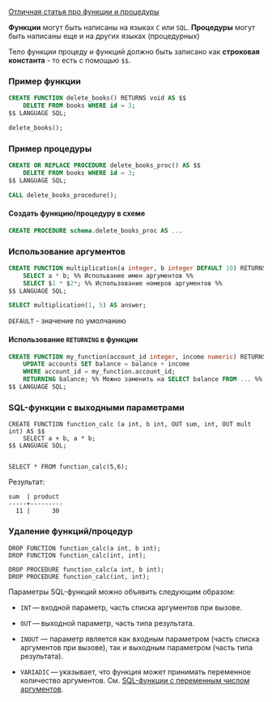 
[Отличная статья про функции и процедуры](https://docs.arenadata.io/ru/ADPG/current/concept/data-model/ud-functions.html)

**Функции** могут быть написаны на языках `C` или `SQL`. **Процедуры** могут быть написаны еще и на других языках (процедурных)

Тело функции процеду и функций должно быть записано как **строковая константа** - то есть с помощью `$$`. 

### Пример функции

```sql
CREATE FUNCTION delete_books() RETURNS void AS $$
	DELETE FROM books WHERE id = 3;
$$ LANGUAGE SQL;

delete_books();
```

### Пример процедуры

```sql
CREATE OR REPLACE PROCEDURE delete_books_proc() AS $$
	DELETE FROM books WHERE id = 3;
$$ LANGUAGE SQL;

CALL delete_books_procedure();
```

#### Создать функцию/процедуру в схеме

```sql
CREATE PROCEDURE schema.delete_books_proc AS ...
```


### Использование аргументов

```sql
CREATE FUNCTION multiplication(a integer, b integer DEFAULT 10) RETURNS integer AS $$
	SELECT a * b; %% Испольвание имен аргументов %%
	SELECT $1 * $2*; %% Использование номеров аргументов %%
$$ LANGUAGE SQL;

SELECT multiplication(1, 5) AS answer;
```

`DEFAULT` - значение по умолчанию

#### Использование `RETURNING` в функции

```sql
CREATE FUNCTION my_function(account_id integer, income numeric) RETURNS numeric AS $$
	UPDATE accounts SET balance = balance + income 
	WHERE account_id = my_function.account_id;
	RETURNING balance; %% Можно заменить на SELECT balance FROM ... %%
$$ LANGUAGE SQL;
```

### SQL-функции с выходными параметрами

```postgresql
CREATE FUNCTION function_calc (a int, b int, OUT sum, int, OUT mult int) AS $$
	SELECT a + b, a * b;
$$ LANGUAGE SQL;


SELECT * FROM function_calc(5,6);
```


Результат:
```
sum  | product
-----+---------
  11 |      30
```

### Удаление функций/процедур

```postgresql
DROP FUNCTION function_calc(a int, b int);
DROP FUNCTION function_calc(int, int);

DROP PROCEDURE function_calc(a int, b int);
DROP PROCEDURE function_calc(int, int);
```


Параметры SQL-функций можно объявить следующим образом:

- `INT` — входной параметр, часть списка аргументов при вызове.
    
- `OUT` — выходной параметр, часть типа результата.
    
- `INOUT` — параметр является как входным параметром (часть списка аргументов при вызове), так и выходным параметром (часть типа результата).
    
- `VARIADIC` — указывает, что функция может принимать переменное количество аргументов. См. [SQL-функции с переменным числом аргументов](https://docs.arenadata.io/ru/ADPG/current/concept/data-model/ud-functions.html#variable-num-args).